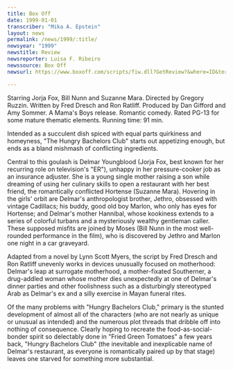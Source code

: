 ```yaml
---
title: Box Off
date: 1999-01-01
transcriber: "Mika A. Epstein"
layout: news
permalink: /news/1999/:title/
newsyear: "1999"
newstitle: Review
newsreporter: Luisa F. Ribeiro
newssource: Box Off
newsurl: https://www.boxoff.com/scripts/fiw.dll?GetReview?&where=ID&terms=4626

---
```

Starring Jorja Fox, Bill Nunn and Suzanne Mara. Directed by Gregory Ruzzin. Written by Fred Dresch and Ron Ratliff. Produced by Dan Gifford and Amy Sommer. A Mama's Boys release. Romantic comedy. Rated PG-13 for some mature thematic elements. Running time: 91 min.

Intended as a succulent dish spiced with equal parts quirkiness and homeyness, "The Hungry Bachelors Club" starts out appetizing enough, but ends as a bland mishmash of conflicting ingredients.

Central to this goulash is Delmar Youngblood (Jorja Fox, best known for her recurring role on television's "ER"), unhappy in her pressure-cooker job as an insurance adjuster. She is a young single mother raising a son while dreaming of using her culinary skills to open a restaurant with her best friend, the romantically conflicted Hortense (Suzanne Mara). Hovering in the girls' orbit are Delmar's anthropologist brother, Jethro, obsessed with vintage Cadillacs; his buddy, good old boy Marlon, who only has eyes for Hortense; and Delmar's mother Hannibal, whose kookiness extends to a series of colorful turbans and a mysteriously wealthy gentleman caller. These supposed misfits are joined by Moses (Bill Nunn in the most well-rounded performance in the film), who is discovered by Jethro and Marlon one night in a car graveyard.

Adapted from a novel by Lynn Scott Myers, the script by Fred Dresch and Ron Ratliff unevenly works in devices unusually focused on motherhood: Delmar's leap at surrogate motherhood, a mother-fixated Southerner, a drug-addled woman whose mother dies unexpectedly at one of Delmar's dinner parties and other foolishness such as a disturbingly stereotyped Arab as Delmar's ex and a silly exercise in Mayan funeral rites.

Of the many problems with "Hungry Bachelors Club," primary is the stunted development of almost all of the characters (who are not nearly as unique or unusual as intended) and the numerous plot threads that dribble off into nothing of consequence. Clearly hoping to recreate the food-as-social-bonder spirit so delectably done in "Fried Green Tomatoes" a few years back, "Hungry Bachelors Club" (the inevitable and inexplicable name of Delmar's restaurant, as everyone is romantically paired up by that stage) leaves one starved for something more substantial.
